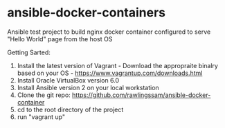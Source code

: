 # ansible-docker-containers
Ansible test project to build nginx docker container configured to serve "Hello World" page from the host OS

Getting Sarted:

1. Install the latest version of Vagrant - Download the appropraite binalry based on your OS - https://www.vagrantup.com/downloads.html
2. Install Oracle VirtualBox version 6.0
3. Install Ansible version 2 on your local workstation
4. Clone the git repo: https://github.com/rawlingssam/ansible-docker-container
5. cd to the root directory of the project
6. run "vagrant up"
